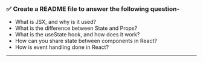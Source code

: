 
### ✅ Create a README file to answer the following question-

 - What is JSX, and why is it used?
 - What is the difference between State and Props?
 - What is the useState hook, and how does it work?
 - How can you share state between components in React?
 - How is event handling done in React?
---


